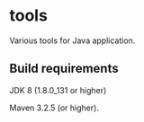 # tools
Various tools for Java application.

## Build requirements
JDK 8 (1.8.0_131 or higher)

Maven 3.2.5 (or higher).